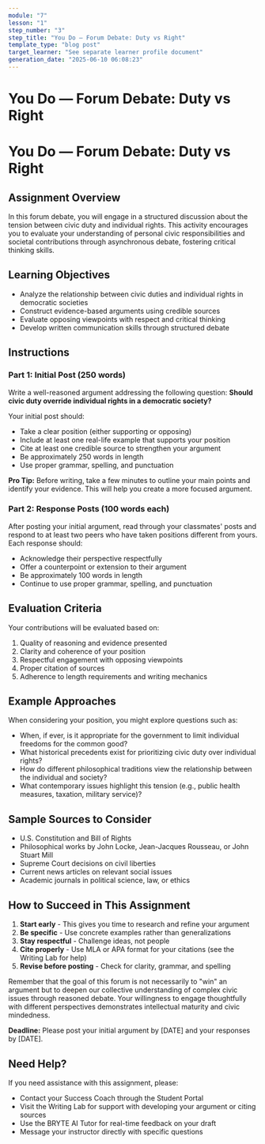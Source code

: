 ```yaml
---
module: "7"
lesson: "1"
step_number: "3"
step_title: "You Do — Forum Debate: Duty vs Right"
template_type: "blog post"
target_learner: "See separate learner profile document"
generation_date: "2025-06-10 06:08:23"
---
```


# You Do — Forum Debate: Duty vs Right

# You Do — Forum Debate: Duty vs Right

## Assignment Overview

In this forum debate, you will engage in a structured discussion about the tension between civic duty and individual rights. This activity encourages you to evaluate your understanding of personal civic responsibilities and societal contributions through asynchronous debate, fostering critical thinking skills.

## Learning Objectives
- Analyze the relationship between civic duties and individual rights in democratic societies
- Construct evidence-based arguments using credible sources
- Evaluate opposing viewpoints with respect and critical thinking
- Develop written communication skills through structured debate

## Instructions

### Part 1: Initial Post (250 words)
Write a well-reasoned argument addressing the following question:
**Should civic duty override individual rights in a democratic society?**

Your initial post should:
- Take a clear position (either supporting or opposing)
- Include at least one real-life example that supports your position
- Cite at least one credible source to strengthen your argument
- Be approximately 250 words in length
- Use proper grammar, spelling, and punctuation

**Pro Tip:** Before writing, take a few minutes to outline your main points and identify your evidence. This will help you create a more focused argument.

### Part 2: Response Posts (100 words each)
After posting your initial argument, read through your classmates' posts and respond to at least two peers who have taken positions different from yours. Each response should:
- Acknowledge their perspective respectfully
- Offer a counterpoint or extension to their argument
- Be approximately 100 words in length
- Continue to use proper grammar, spelling, and punctuation

## Evaluation Criteria
Your contributions will be evaluated based on:
1. Quality of reasoning and evidence presented
2. Clarity and coherence of your position
3. Respectful engagement with opposing viewpoints
4. Proper citation of sources
5. Adherence to length requirements and writing mechanics

## Example Approaches

When considering your position, you might explore questions such as:
- When, if ever, is it appropriate for the government to limit individual freedoms for the common good?
- What historical precedents exist for prioritizing civic duty over individual rights?
- How do different philosophical traditions view the relationship between the individual and society?
- What contemporary issues highlight this tension (e.g., public health measures, taxation, military service)?

## Sample Sources to Consider
- U.S. Constitution and Bill of Rights
- Philosophical works by John Locke, Jean-Jacques Rousseau, or John Stuart Mill
- Supreme Court decisions on civil liberties
- Current news articles on relevant social issues
- Academic journals in political science, law, or ethics

## How to Succeed in This Assignment
1. **Start early** - This gives you time to research and refine your argument
2. **Be specific** - Use concrete examples rather than generalizations
3. **Stay respectful** - Challenge ideas, not people
4. **Cite properly** - Use MLA or APA format for your citations (see the Writing Lab for help)
5. **Revise before posting** - Check for clarity, grammar, and spelling

Remember that the goal of this forum is not necessarily to "win" an argument but to deepen our collective understanding of complex civic issues through reasoned debate. Your willingness to engage thoughtfully with different perspectives demonstrates intellectual maturity and civic mindedness.

**Deadline:** Please post your initial argument by [DATE] and your responses by [DATE].

## Need Help?
If you need assistance with this assignment, please:
- Contact your Success Coach through the Student Portal
- Visit the Writing Lab for support with developing your argument or citing sources
- Use the BRYTE AI Tutor for real-time feedback on your draft
- Message your instructor directly with specific questions